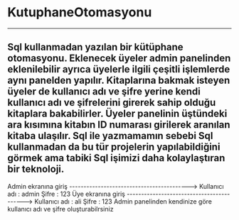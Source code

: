 # KutuphaneOtomasyonu
------------------------------------------------------------------------------------------------------------------------------------------------------------------------------------------------------------------------
Sql kullanmadan yazılan bir kütüphane otomasyonu. Eklenecek üyeler admin panelinden eklenilebilir ayrıca üyelerle ilgili çeşitli işlemlerde aynı panelden yapılır. Kitaplarına bakmak isteyen üyeler de kullanıcı adı ve şifre yerine kendi kullanıcı adı ve şifrelerini girerek sahip olduğu kitaplara bakabilirler. Üyeler panelinin üştündeki ara kısımına kitabın ID numarası girilerek aranılan kitaba ulaşılır. Sql ile yazmamamın sebebi Sql kullanmadan da bu tür projelerin yapılabildiğini görmek ama tabiki Sql işimizi daha kolaylaştıran bir teknoloji.
------------------------------------------------------------------------------------------------------------------------------------------------------------------------------------------------------------------------
Admin ekranına giriş ------------------------------------------> Kullanıcı adı : admin      Şifre : 123
Üye ekranına giriş   ------------------------------------------> Kullanıcı adı : ali        Şifre : 123   Admin panelinden kendinize göre kullanıcı adı ve şifre oluşturabilrsiniz

